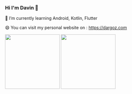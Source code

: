 ### Hi I'm Davin 👋


🌱 I’m currently learning Android, Kotlin, Flutter 

😄 You can visit my personal website on : https://dargoz.com

<div>
<img height="180em" src="https://github-readme-stats.vercel.app/api?username=dargoz&count_private=true&show_icons=true&theme=dracula"/>
<img height="180em" src="https://github-readme-stats.vercel.app/api/top-langs/?username=dargoz&layout=compact&langs_count=7&theme=dracula"/>
</div>
